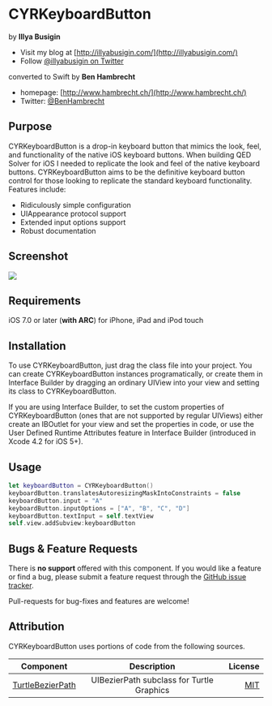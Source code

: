 # CYRKeyboardButton

by **Illya Busigin**

- Visit my blog at [http://illyabusigin.com/](http://illyabusigin.com/)
- Follow [@illyabusigin on Twitter](http://twitter.com/illyabusigin)

converted to Swift by **Ben Hambrecht**

- homepage: [http://www.hambrecht.ch/](http://www.hambrecht.ch/)
- Twitter: [@BenHambrecht](http://twitter.com/BenHambrecht)

Purpose
--------------

CYRKeyboardButton is a drop-in keyboard button that mimics the look, feel, and functionality of the native iOS keyboard buttons. When building QED Solver for iOS I needed to replicate the look and feel of the native keyboard buttons. CYRKeyboardButton aims to be the definitive keyboard button control for those looking to replicate the standard keyboard functionality. Features include:
- Ridiculously simple configuration
- UIAppearance protocol support
- Extended input options support
- Robust documentation


Screenshot
--------------
<img src="https://raw.github.com/illyabusigin/CYRKeyboardButton/master/Screenshots/CYRKeyboardButton.gif">


Requirements
-----------------------------

iOS 7.0 or later (**with ARC**) for iPhone, iPad and iPod touch


Installation
---------------

To use CYRKeyboardButton, just drag the class file into your project. You can create CYRKeyboardButton instances programatically, or create them in Interface Builder by dragging an ordinary UIView into your view and setting its class to CYRKeyboardButton.

If you are using Interface Builder, to set the custom properties of CYRKeyboardButton (ones that are not supported by regular UIViews) either create an IBOutlet for your view and set the properties in code, or use the User Defined Runtime Attributes feature in Interface Builder (introduced in Xcode 4.2 for iOS 5+).

Usage
---------------

```swift
let keyboardButton = CYRKeyboardButton()
keyboardButton.translatesAutoresizingMaskIntoConstraints = false
keyboardButton.input = "A"
keyboardButton.inputOptions = ["A", "B", "C", "D"]
keyboardButton.textInput = self.textView
self.view.addSubview:keyboardButton
```


Bugs & Feature Requests
---------------

There is **no support** offered with this component. If you would like a feature or find a bug, please submit a feature request through the [GitHub issue tracker](http://github.com/bhbr/CYRKeyboardButton/issues).

Pull-requests for bug-fixes and features are welcome!

Attribution
--------------

CYRKeyboardButton uses portions of code from the following sources.

| Component     | Description   | License  |
| ------------- |:-------------:| -----:|
| [TurtleBezierPath](https://github.com/bhbr/TurtleBezierPath)      | UIBezierPath subclass for Turtle Graphics | [MIT](https://github.com/bhbr/TurtleBezierPath/blob/master/LICENSE) |
